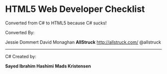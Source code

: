 # HTML5 Web Developer Checklist

Converted from C# to HTML5 because C# sucks!

Converted By:

Jessie Dommert
David Monaghan
**AllStruck**
http://allstruck.com/
@allstruck

------------------------------------
C# Created by:

**Sayed Ibrahim Hashimi**
**Mads Kristensen**

